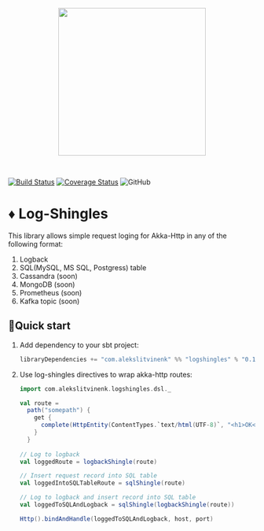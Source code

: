 <p align=center><img src="https://alekslitvinenk.github.io/log-shingles/assets/img/logo.jpeg" width="300" height="300"/></p><br>

[![Build Status](https://travis-ci.org/alekslitvinenk/hitcounter.svg?branch=master)](https://travis-ci.org/alekslitvinenk/hitcounter)
[![Coverage Status](https://coveralls.io/repos/github/alekslitvinenk/hitcounter/badge.svg?branch=master)](https://coveralls.io/github/alekslitvinenk/hitcounter?branch=master)
![GitHub](https://img.shields.io/github/license/alekslitvinenk/hitcounter)
# ♦️ Log-Shingles

This library allows simple request loging for Akka-Http in any of the following format:
1. Logback
2. SQL(MySQL, MS SQL, Postgress) table
3. Cassandra (soon)
4. MongoDB (soon)
5. Prometheus (soon)
6. Kafka topic (soon)

## 🚀Quick start
1. Add dependency to your sbt project:
   ```scala
   libraryDependencies += "com.alekslitvinenk" %% "logshingles" % "0.1",
   ```
 2. Use log-shingles directives to wrap akka-http routes:
    ```scala
    import com.alekslitvinenk.logshingles.dsl._
    
    val route =
      path("somepath") {
        get {
          complete(HttpEntity(ContentTypes.`text/html(UTF-8)`, "<h1>OK</h1>"))
        }
      }
      
    // Log to logback
    val loggedRoute = logbackShingle(route)
    
    // Insert request record into SQL table
    val loggedIntoSQLTableRoute = sqlShingle(route)
    
    // Log to logback and insert record into SQL table
    val loggedToSQLAndLogback = sqlShingle(logbackShingle(route))
    
    Http().bindAndHandle(loggedToSQLAndLogback, host, port)
    ```
